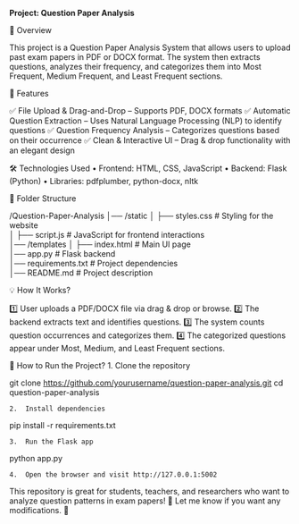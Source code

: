 **Project: Question Paper Analysis**

📌 Overview

This project is a Question Paper Analysis System that allows users to upload past exam papers in PDF or DOCX format. The system then extracts questions, analyzes their frequency, and categorizes them into Most Frequent, Medium Frequent, and Least Frequent sections.

🚀 Features

✅ File Upload & Drag-and-Drop – Supports PDF, DOCX formats
✅ Automatic Question Extraction – Uses Natural Language Processing (NLP) to identify questions
✅ Question Frequency Analysis – Categorizes questions based on their occurrence
✅ Clean & Interactive UI – Drag & drop functionality with an elegant design

🛠️ Technologies Used
	•	Frontend: HTML, CSS, JavaScript
	•	Backend: Flask (Python)
	•	Libraries: pdfplumber, python-docx, nltk

📂 Folder Structure

/Question-Paper-Analysis
│── /static
│   ├── styles.css   # Styling for the website  
│   ├── script.js    # JavaScript for frontend interactions  
│── /templates
│   ├── index.html   # Main UI page  
│── app.py           # Flask backend  
│── requirements.txt # Project dependencies  
│── README.md        # Project description  

💡 How It Works?

1️⃣ User uploads a PDF/DOCX file via drag & drop or browse.
2️⃣ The backend extracts text and identifies questions.
3️⃣ The system counts question occurrences and categorizes them.
4️⃣ The categorized questions appear under Most, Medium, and Least Frequent sections.

🚀 How to Run the Project?
	1.	Clone the repository

git clone https://github.com/yourusername/question-paper-analysis.git
cd question-paper-analysis


	2.	Install dependencies

pip install -r requirements.txt


	3.	Run the Flask app

python app.py


	4.	Open the browser and visit http://127.0.0.1:5002

This repository is great for students, teachers, and researchers who want to analyze question patterns in exam papers! 🎯 Let me know if you want any modifications. 🚀
